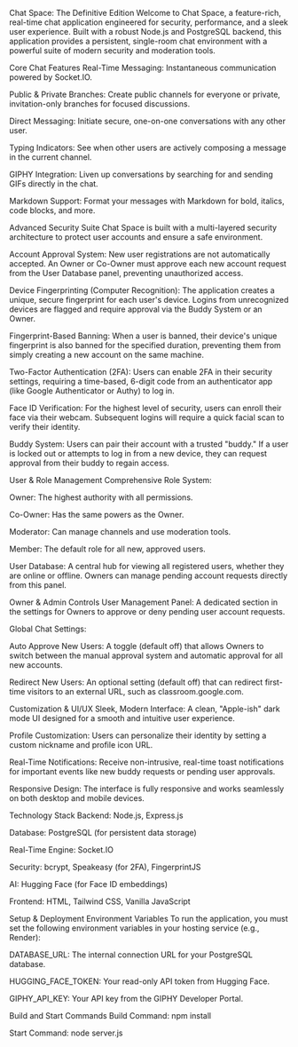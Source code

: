 Chat Space: The Definitive Edition
Welcome to Chat Space, a feature-rich, real-time chat application engineered for security, performance, and a sleek user experience. Built with a robust Node.js and PostgreSQL backend, this application provides a persistent, single-room chat environment with a powerful suite of modern security and moderation tools.

Core Chat Features
Real-Time Messaging: Instantaneous communication powered by Socket.IO.

Public & Private Branches: Create public channels for everyone or private, invitation-only branches for focused discussions.

Direct Messaging: Initiate secure, one-on-one conversations with any other user.

Typing Indicators: See when other users are actively composing a message in the current channel.

GIPHY Integration: Liven up conversations by searching for and sending GIFs directly in the chat.

Markdown Support: Format your messages with Markdown for bold, italics, code blocks, and more.

Advanced Security Suite
Chat Space is built with a multi-layered security architecture to protect user accounts and ensure a safe environment.

Account Approval System: New user registrations are not automatically accepted. An Owner or Co-Owner must approve each new account request from the User Database panel, preventing unauthorized access.

Device Fingerprinting (Computer Recognition): The application creates a unique, secure fingerprint for each user's device. Logins from unrecognized devices are flagged and require approval via the Buddy System or an Owner.

Fingerprint-Based Banning: When a user is banned, their device's unique fingerprint is also banned for the specified duration, preventing them from simply creating a new account on the same machine.

Two-Factor Authentication (2FA): Users can enable 2FA in their security settings, requiring a time-based, 6-digit code from an authenticator app (like Google Authenticator or Authy) to log in.

Face ID Verification: For the highest level of security, users can enroll their face via their webcam. Subsequent logins will require a quick facial scan to verify their identity.

Buddy System: Users can pair their account with a trusted "buddy." If a user is locked out or attempts to log in from a new device, they can request approval from their buddy to regain access.

User & Role Management
Comprehensive Role System:

Owner: The highest authority with all permissions.

Co-Owner: Has the same powers as the Owner.

Moderator: Can manage channels and use moderation tools.

Member: The default role for all new, approved users.

User Database: A central hub for viewing all registered users, whether they are online or offline. Owners can manage pending account requests directly from this panel.

Owner & Admin Controls
User Management Panel: A dedicated section in the settings for Owners to approve or deny pending user account requests.

Global Chat Settings:

Auto Approve New Users: A toggle (default off) that allows Owners to switch between the manual approval system and automatic approval for all new accounts.

Redirect New Users: An optional setting (default off) that can redirect first-time visitors to an external URL, such as classroom.google.com.

Customization & UI/UX
Sleek, Modern Interface: A clean, "Apple-ish" dark mode UI designed for a smooth and intuitive user experience.

Profile Customization: Users can personalize their identity by setting a custom nickname and profile icon URL.

Real-Time Notifications: Receive non-intrusive, real-time toast notifications for important events like new buddy requests or pending user approvals.

Responsive Design: The interface is fully responsive and works seamlessly on both desktop and mobile devices.

Technology Stack
Backend: Node.js, Express.js

Database: PostgreSQL (for persistent data storage)

Real-Time Engine: Socket.IO

Security: bcrypt, Speakeasy (for 2FA), FingerprintJS

AI: Hugging Face (for Face ID embeddings)

Frontend: HTML, Tailwind CSS, Vanilla JavaScript

Setup & Deployment
Environment Variables
To run the application, you must set the following environment variables in your hosting service (e.g., Render):

DATABASE_URL: The internal connection URL for your PostgreSQL database.

HUGGING_FACE_TOKEN: Your read-only API token from Hugging Face.

GIPHY_API_KEY: Your API key from the GIPHY Developer Portal.

Build and Start Commands
Build Command: npm install

Start Command: node server.js
